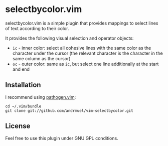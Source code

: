 # selectbycolor.vim

selectbycolor.vim is a simple plugin that provides mappings to select lines of
text according to their color.

It provides the following visual selection and operator objects:

* `ic` - inner color: select all cohesive lines with the same color as the
  character under the cursor (the relevant character is the character in the
  same column as the cursor)
* `oc` - outer color: same as `ic`, but select one line additionally at the
  start and end

## Installation

I recommend using [pathogen.vim](https://github.com/tpope/vim-pathogen):

    cd ~/.vim/bundle
    git clone git://github.com/andrmuel/vim-selectbycolor.git

## License

Feel free to use this plugin under GNU GPL conditions.
